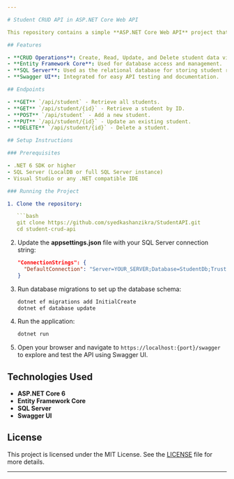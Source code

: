 ```yaml
---

# Student CRUD API in ASP.NET Core Web API

This repository contains a simple **ASP.NET Core Web API** project that demonstrates CRUD (Create, Read, Update, Delete) operations for managing student records. The project is built using **C#** with **Entity Framework Core** and **SQL Server** as the database.

## Features

- **CRUD Operations**: Create, Read, Update, and Delete student data via a RESTful API.
- **Entity Framework Core**: Used for database access and management.
- **SQL Server**: Used as the relational database for storing student records.
- **Swagger UI**: Integrated for easy API testing and documentation.

## Endpoints

- **GET** `/api/student` - Retrieve all students.
- **GET** `/api/student/{id}` - Retrieve a student by ID.
- **POST** `/api/student` - Add a new student.
- **PUT** `/api/student/{id}` - Update an existing student.
- **DELETE** `/api/student/{id}` - Delete a student.

## Setup Instructions

### Prerequisites

- .NET 6 SDK or higher
- SQL Server (LocalDB or full SQL Server instance)
- Visual Studio or any .NET compatible IDE

### Running the Project

1. Clone the repository:

   ```bash
   git clone https://github.com/syedkashanzikra/StudentAPI.git
   cd student-crud-api
   ```

2. Update the **appsettings.json** file with your SQL Server connection string:

   ```json
   "ConnectionStrings": {
     "DefaultConnection": "Server=YOUR_SERVER;Database=StudentDb;Trusted_Connection=True;"
   }
   ```

3. Run database migrations to set up the database schema:

   ```bash
   dotnet ef migrations add InitialCreate
   dotnet ef database update
   ```

4. Run the application:

   ```bash
   dotnet run
   ```

5. Open your browser and navigate to `https://localhost:{port}/swagger` to explore and test the API using Swagger UI.

## Technologies Used

- **ASP.NET Core 6**
- **Entity Framework Core**
- **SQL Server**
- **Swagger UI**

## License

This project is licensed under the MIT License. See the [LICENSE](LICENSE) file for more details.

---
```


